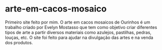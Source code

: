 # arte-em-cacos-mosaico

Primeiro site feito por mim. O arte em cacos mosaicos de Ourinhos é um trabalho criado por Evelyn Mostasso que tem como objetivo criar diferentes tipos de arte a partir diversos materiais como azulejos, pastilhas, pedras, louças, etc.
O site foi feito para ajudar na divulgação das artes e na venda dos produtos.
